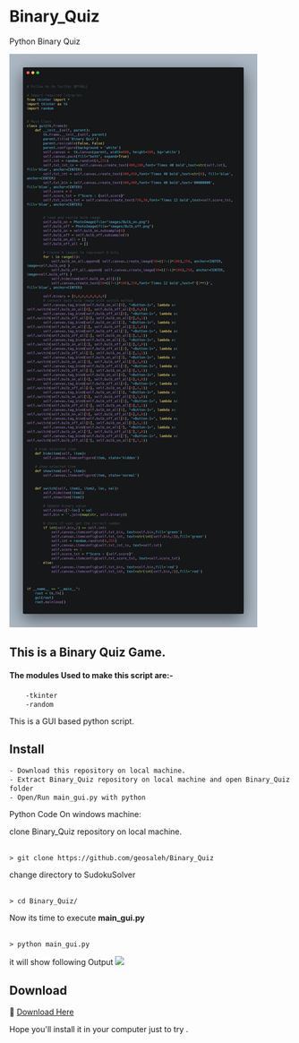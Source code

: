 # Binary_Quiz
Python Binary Quiz

<img src="Binary_Quiz_code.png">

## This is a Binary Quiz Game.

#### The modules Used to make this script are:-

        -tkinter
        -random

This is a GUI based python script.

## Install
```
- Download this repository on local machine.
- Extract Binary_Quiz repository on local machine and open Binary_Quiz folder
- Open/Run main_gui.py with python 

```

Python Code On windows machine:

clone Binary_Quiz repository on local machine.
```

> git clone https://github.com/geosaleh/Binary_Quiz

```
change directory to SudokuSolver
```

> cd Binary_Quiz/

```

Now its time to execute **main_gui.py**
```

> python main_gui.py

```
it will show following Output
<img src="main_gui.py">

## Download
:paperclip: [Download Here](https://github.com/geosaleh/Binary_Quiz/archive/refs/heads/main.zip)

Hope you'll install it in your computer just to try .


```
